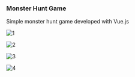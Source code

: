 ### Monster Hunt Game
Simple monster hunt game developed with Vue.js

![1](https://user-images.githubusercontent.com/47754791/123812977-33a97080-d8fd-11eb-9c03-df9f1a6e5955.PNG)

![2](https://user-images.githubusercontent.com/47754791/123812980-34420700-d8fd-11eb-9069-7fb073b58512.PNG)

![3](https://user-images.githubusercontent.com/47754791/123812988-34da9d80-d8fd-11eb-9c0b-bdcf4f42e4aa.PNG)

![4](https://user-images.githubusercontent.com/47754791/123812985-34da9d80-d8fd-11eb-9d89-2dc14a0be26a.PNG)

